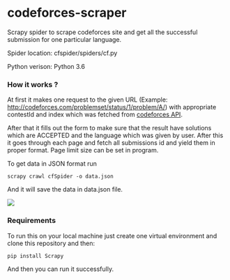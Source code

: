 # codeforces-scraper
Scrapy spider to scrape codeforces site and get all the successful submission for one particular language.

Spider location: cfspider/spiders/cf.py

Python verison: Python 3.6

### How it works ?

At first it makes one request to the given URL (Example: http://codeforces.com/problemset/status/1/problem/A/) with appropriate contestId and index which was fetched from [codeforces API](http://codeforces.com/api/help/).


After that it fills out the form to make sure that the result have solutions which are ACCEPTED and the language which was given by user. After this it goes through each page and fetch all submissions id and yield them in proper format. Page limit size can be set in program.

To get data in JSON format run

`scrapy crawl cfSpider -o data.json`

And it will save the data in data.json file.

<img src="https://i.stack.imgur.com/NWcqC.png"/>

### Requirements

To run this on your local machine just create one virtual environment and clone this repository and then:

`pip install Scrapy`

And then you can run it successfully.
